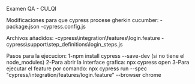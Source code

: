 Examen QA - CULQI

Modificaciones para que cypress procese gherkin cucumber:
-package.json
-cypress.config.js 

Archivos añadidos:
-cypress\integration\features\login.feature
-cypress\support\step_definitions\login_steps.js

Pasos para la ejecucion:
1-npm install cypress --save-dev (si no tiene el node_modules)
2-Para abrir la interface grafica: npx cypress open
3-Para ejecutar el feature por comando: npx cypress run --spec "cypress/integration/features/login.feature" --browser chrome

